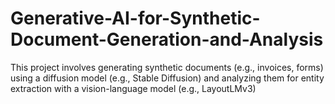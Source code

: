 # Generative-AI-for-Synthetic-Document-Generation-and-Analysis
This project involves generating synthetic documents (e.g., invoices, forms) using a diffusion model (e.g., Stable Diffusion) and analyzing them for entity extraction with a vision-language model (e.g., LayoutLMv3)
